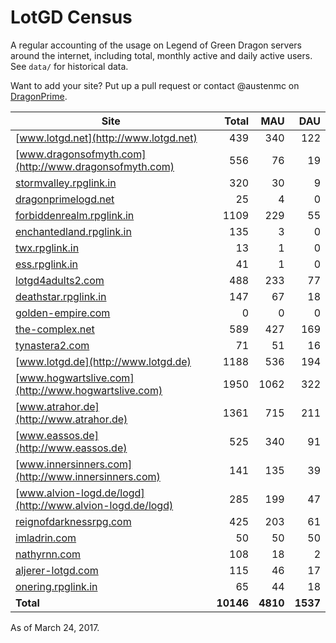 # LotGD Census
A regular accounting of the usage on Legend of Green Dragon servers around the internet, including total, monthly active and daily active users. See `data/` for historical data.

Want to add your site? Put up a pull request or contact @austenmc on [DragonPrime](http://dragonprime.net).


Site | Total | MAU | DAU
--- | ---:| ---:| ---:
[www.lotgd.net](http://www.lotgd.net)|439|340|122
[www.dragonsofmyth.com](http://www.dragonsofmyth.com)|556|76|19
[stormvalley.rpglink.in](http://stormvalley.rpglink.in)|320|30|9
[dragonprimelogd.net](http://dragonprimelogd.net)|25|4|0
[forbiddenrealm.rpglink.in](http://forbiddenrealm.rpglink.in)|1109|229|55
[enchantedland.rpglink.in](http://enchantedland.rpglink.in)|135|3|0
[twx.rpglink.in](http://twx.rpglink.in)|13|1|0
[ess.rpglink.in](http://ess.rpglink.in)|41|1|0
[lotgd4adults2.com](http://lotgd4adults2.com)|488|233|77
[deathstar.rpglink.in](http://deathstar.rpglink.in)|147|67|18
[golden-empire.com](http://golden-empire.com)|0|0|0
[the-complex.net](http://the-complex.net)|589|427|169
[tynastera2.com](http://tynastera2.com)|71|51|16
[www.lotgd.de](http://www.lotgd.de)|1188|536|194
[www.hogwartslive.com](http://www.hogwartslive.com)|1950|1062|322
[www.atrahor.de](http://www.atrahor.de)|1361|715|211
[www.eassos.de](http://www.eassos.de)|525|340|91
[www.innersinners.com](http://www.innersinners.com)|141|135|39
[www.alvion-logd.de/logd](http://www.alvion-logd.de/logd)|285|199|47
[reignofdarknessrpg.com](http://reignofdarknessrpg.com)|425|203|61
[imladrin.com](http://imladrin.com)|50|50|50
[nathyrnn.com](http://nathyrnn.com)|108|18|2
[aljerer-lotgd.com](http://aljerer-lotgd.com)|115|46|17
[onering.rpglink.in](http://onering.rpglink.in)|65|44|18
**Total**|**10146**|**4810**|**1537**

As of March 24, 2017.
